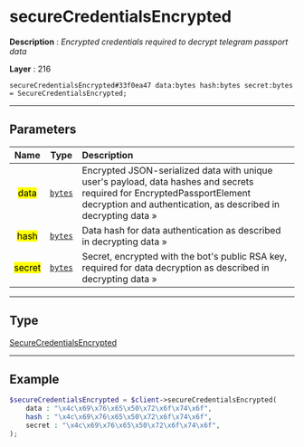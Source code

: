 # secureCredentialsEncrypted

**Description** : *Encrypted credentials required to decrypt telegram passport data*

**Layer** : 216

```tl
secureCredentialsEncrypted#33f0ea47 data:bytes hash:bytes secret:bytes = SecureCredentialsEncrypted;
```

---

## Parameters

| Name | Type | Description |
| :---: | :---: | :--- |
| <mark>data</mark> | [`bytes`](type/bytes) | Encrypted JSON-serialized data with unique user's payload, data hashes and secrets required for EncryptedPassportElement decryption and authentication, as described in decrypting data » |
| <mark>hash</mark> | [`bytes`](type/bytes) | Data hash for data authentication as described in decrypting data » |
| <mark>secret</mark> | [`bytes`](type/bytes) | Secret, encrypted with the bot's public RSA key, required for data decryption as described in decrypting data » |

---

## Type

[SecureCredentialsEncrypted](type/SecureCredentialsEncrypted)

---

## Example

```php
$secureCredentialsEncrypted = $client->secureCredentialsEncrypted(
	data : "\x4c\x69\x76\x65\x50\x72\x6f\x74\x6f",
	hash : "\x4c\x69\x76\x65\x50\x72\x6f\x74\x6f",
	secret : "\x4c\x69\x76\x65\x50\x72\x6f\x74\x6f",
);
```